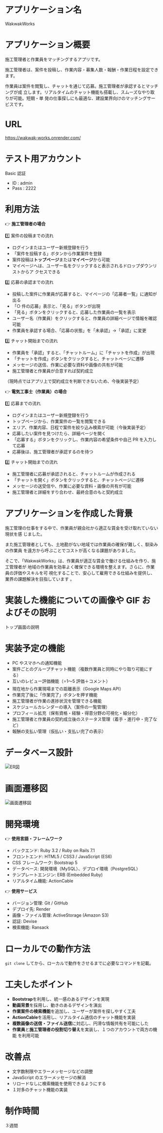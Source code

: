 # アプリケーション名

WakwakWorks

# アプリケーション概要

施工管理者と作業員をマッチングするアプリです。

施工管理者は、案件を投稿し、作業内容・募集人数・報酬・作業日程を設定できます。

作業員は案件を閲覧し、チャットを通じて応募。施工管理者が承認するとマッチングが成
立します。リアルタイムのチャット機能も搭載し、スムーズなやり取りが可能。短期・単
発の仕事探しにも最適な、建設業界向けのマッチングサービスです。

# URL

https://wakwak-works.onrender.com/

# テスト用アカウント

Basic 認証

- ID : admin
- Pass : 2222

# 利用方法

👉 **施工管理者の場合**

1️⃣ 案件の投稿までの流れ

- ログインまたはユーザー新規登録を行う
- 「案件を投稿する」ボタンから作業案件を登録
- 案件投稿は**トップページ**または**マイページ**から可能
- マイページへは、ユーザー名をクリックすると表示されるドロップダウンリストからア
  クセスできる

2️⃣ 応募の承認までの流れ

- 投稿した案件に作業員が応募すると、マイページの「応募者一覧」に通知が出る
- 「○ 件の応募」表示と、「見る」ボタンが出現
- 「見る」ボタンをクリックすると、応募した作業員の一覧を表示
- ユーザー名（作業員）をクリックすると、作業員の詳細ページで情報を確認可能
- 作業員を承認する場合、「応募の状態」を「未承認」→「承認」に変更

3️⃣ チャット開始までの流れ

- 作業員を「承認」すると、「チャットルーム」に「チャットを作成」が出現
- 「チャットを作成」ボタンをクリックすると、チャットページに遷移
- メッセージの送信、作業に必要な資料や画像の共有が可能
- 施工管理者と作業員が合意すれば契約成立

（現時点ではアプリ上で契約成立を判断できないため、今後実装予定）

👉 **電気工事士（作業員）の場合**

1️⃣ 応募までの流れ

- ログインまたはユーザー新規登録を行う
- トップページから、作業案件の一覧を閲覧できる
- エリア、作業内容、日程で案件を絞り込み検索が可能（今後実装予定）
- 応募したい案件を見つけたら、詳細ページを開く
- 「応募する」ボタンをクリックし、作業内容の希望条件や自己 PR を入力して応募
- 応募後は、施工管理者が承認するのを待つ

2️⃣ チャット開始までの流れ

- 施工管理者に応募が承認されると、チャットルームが作成される
- 「チャットを開く」ボタンをクリックすると、チャットページに遷移
- メッセージの送受信や、作業に必要な資料・画像の共有が可能
- 施工管理者と詳細をすり合わせ、最終合意のもと契約成立

# アプリケーションを作成した背景

施工管理の仕事をする中で、作業員が親会社から適正な賃金を受け取れていない現状を感
じました。

また施工管理者としても、土地勘がない地域では作業員の確保が難しく、馴染みの作業員
を遠方から呼ぶことでコストが高くなる課題がありました。

そこで、「WakwakWorks」は、作業員が適正な賃金で働ける仕組みを作り、施工管理者が
地域の作業員を効率よく確保できる環境を整えます。さらに、作業員の評価やスキルを可
視化することで、安心して雇用できる仕組みを提供し、業界の課題解決を目指しています
。

# 実装した機能についての画像や GIF およびその説明

トップ画面の説明

# 実装予定の機能

- PC やスマホへの通知機能
- 案件ごとのグループチャット機能（複数作業員と同時にやり取り可能にする）
- 互いのレビュー評価機能（⭐️1〜5 評価＋コメント）
- 現在地から作業現場までの距離表示（Google Maps API）
- 作業完了後に「作業完了」ボタンを押す機能
- 施工管理者が作業の進捗状況を管理できる機能
- スケジュールカレンダーの導入（案件の一覧管理）
- プロフィール拡充（保有資格・経験・得意分野の可視化・細分化）
- 施工管理者と作業員の契約成立後のステータス管理（着手・進行中・完了など）
- 報酬の支払い管理（仮払い・支払い完了の表示）

# データベース設計

![ER図](./app/assets/images/ER図.png)

# 画面遷移図

![画面遷移図](./app/assets/images/画面遷移図01.png)

# 開発環境

👉 **使用言語・フレームワーク**

- バックエンド: Ruby 3.2 / Ruby on Rails 7.1
- フロントエンド: HTML5 / CSS3 / JavaScript (ES6)
- CSS フレームワーク: Bootstrap 5
- データベース: 開発環境（MySQL）、デプロイ環境（PostgreSQL）
- テンプレートエンジン: ERB (Embedded Ruby)
- リアルタイム機能: ActionCable

👉 **使用サービス**

- バージョン管理: Git / GitHub
- デプロイ先: Render
- 画像・ファイル管理: ActiveStorage (Amazon S3)
- 認証: Devise
- 検索機能: Ransack

# ローカルでの動作方法

`git clone` してから、ローカルで動作をさせるまでに必要なコマンドを記載。

# 工夫したポイント

- **Bootstrap**を利用し、統一感のあるデザインを実現
- **動画背景**を採用し、動きのあるデザインを演出
- **作業案件の検索機能**を追加し、ユーザーが案件を探しやすく工夫
- **ActionCable**を活用し、リアルタイム通信のチャット機能を実装
- **複数画像の送信・ファイル送信**に対応し、円滑な情報共有を可能にした
- **作業員**と**施工管理者の役割切り替え**を実装し、１つのアカウントで両方の機能
  を利用可能

# 改善点

- 文字数制限やエラーメッセージなどの調整
- JavaScript のエラーメッセージの解消
- リロードなしに検索機能を使用できるようにする
- １対多のチャット機能の実装

# 制作時間

３週間
